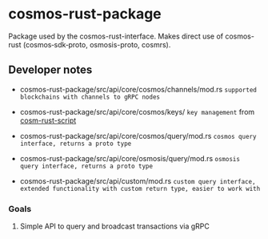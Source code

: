 # cosmos-rust-package
Package used by the cosmos-rust-interface. Makes direct use of cosmos-rust (cosmos‑sdk‑proto, osmosis-proto, cosmrs). 

## Developer notes

- cosmos-rust-package/src/api/core/cosmos/channels/mod.rs 
`supported blockchains with channels to gRPC nodes`

- cosmos-rust-package/src/api/core/cosmos/keys/
`key management` from [cosm-rust-script](https://github.com/CyberHoward/cosm-rust-script)

- cosmos-rust-package/src/api/core/cosmos/query/mod.rs 
`cosmos query interface, returns a proto type`

- cosmos-rust-package/src/api/core/osmosis/query/mod.rs 
`osmosis query interface, returns a proto type`

- cosmos-rust-package/src/api/custom/mod.rs 
`custom query interface, extended functionality with custom return type, easier to work with`

### Goals

1. Simple API to query and broadcast transactions via gRPC 
